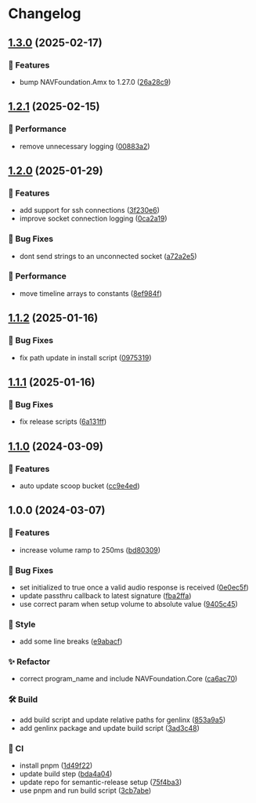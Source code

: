 # Changelog

## [1.3.0](https://github.com/Norgate-AV/NAVDatabase.Amx.ExtronSSP/compare/v1.2.1...v1.3.0) (2025-02-17)

### 🌟 Features

- bump NAVFoundation.Amx to 1.27.0 ([26a28c9](https://github.com/Norgate-AV/NAVDatabase.Amx.ExtronSSP/commit/26a28c9774a91923b16e31df93ad1b6963cc4de2))

## [1.2.1](https://github.com/Norgate-AV/NAVDatabase.Amx.ExtronSSP/compare/v1.2.0...v1.2.1) (2025-02-15)

### 🚀 Performance

- remove unnecessary logging ([00883a2](https://github.com/Norgate-AV/NAVDatabase.Amx.ExtronSSP/commit/00883a23b4920114afeedc2b51556db4ce0c6f45))

## [1.2.0](https://github.com/Norgate-AV/NAVDatabase.Amx.ExtronSSP/compare/v1.1.2...v1.2.0) (2025-01-29)

### 🌟 Features

- add support for ssh connections ([3f230e6](https://github.com/Norgate-AV/NAVDatabase.Amx.ExtronSSP/commit/3f230e63164028ee059fc839b56ba64166f2adb9))
- improve socket connection logging ([0ca2a19](https://github.com/Norgate-AV/NAVDatabase.Amx.ExtronSSP/commit/0ca2a196da22538f75ebfe64a2069af310a66e10))

### 🐛 Bug Fixes

- dont send strings to an unconnected socket ([a72a2e5](https://github.com/Norgate-AV/NAVDatabase.Amx.ExtronSSP/commit/a72a2e5d72e97c0ca0ba6b79685bfea7bb5a1596))

### 🚀 Performance

- move timeline arrays to constants ([8ef984f](https://github.com/Norgate-AV/NAVDatabase.Amx.ExtronSSP/commit/8ef984fd8ee25013d28be33bf632bfc8d6089f3a))

## [1.1.2](https://github.com/Norgate-AV/NAVDatabase.Amx.ExtronSSP/compare/v1.1.1...v1.1.2) (2025-01-16)

### 🐛 Bug Fixes

- fix path update in install script ([0975319](https://github.com/Norgate-AV/NAVDatabase.Amx.ExtronSSP/commit/0975319295450e9fb68db8881bddac326e723a08))

## [1.1.1](https://github.com/Norgate-AV/NAVDatabase.Amx.ExtronSSP/compare/v1.1.0...v1.1.1) (2025-01-16)

### 🐛 Bug Fixes

- fix release scripts ([6a131ff](https://github.com/Norgate-AV/NAVDatabase.Amx.ExtronSSP/commit/6a131ffc88ffbf4dc09f4860114d05f684059344))

## [1.1.0](https://github.com/Norgate-AV/NAVDatabase.Amx.ExtronSSP/compare/v1.0.0...v1.1.0) (2024-03-09)

### 🌟 Features

- auto update scoop bucket ([cc9e4ed](https://github.com/Norgate-AV/NAVDatabase.Amx.ExtronSSP/commit/cc9e4ed7ff2f489aaddc07a4fcd43cbfaf897ec3))

## 1.0.0 (2024-03-07)

### 🌟 Features

- increase volume ramp to 250ms ([bd80309](https://github.com/Norgate-AV/NAVDatabase.Amx.ExtronSSP/commit/bd803092688613234a828e07935b6f1a2cb564ef))

### 🐛 Bug Fixes

- set initialized to true once a valid audio response is received ([0e0ec5f](https://github.com/Norgate-AV/NAVDatabase.Amx.ExtronSSP/commit/0e0ec5f72e5b8af9518fe68b567772c709d047ed))
- update passthru callback to latest signature ([fba2ffa](https://github.com/Norgate-AV/NAVDatabase.Amx.ExtronSSP/commit/fba2ffa9fd9160675d2597e9d3fee2318b71ee0f))
- use correct param when setup volume to absolute value ([9405c45](https://github.com/Norgate-AV/NAVDatabase.Amx.ExtronSSP/commit/9405c454f98cad07a361fcc201195cc6d73a015e))

### 💅 Style

- add some line breaks ([e9abacf](https://github.com/Norgate-AV/NAVDatabase.Amx.ExtronSSP/commit/e9abacf89478c19a0417eb6b51e1b8ce1df69ddf))

### ✨ Refactor

- correct program_name and include NAVFoundation.Core ([ca6ac70](https://github.com/Norgate-AV/NAVDatabase.Amx.ExtronSSP/commit/ca6ac70d8259e5945b877c71a281dab4c0930a50))

### 🛠️ Build

- add build script and update relative paths for genlinx ([853a9a5](https://github.com/Norgate-AV/NAVDatabase.Amx.ExtronSSP/commit/853a9a5fad58610a54a0ff22d25008d9688953b9))
- add genlinx package and update build script ([3ad3c48](https://github.com/Norgate-AV/NAVDatabase.Amx.ExtronSSP/commit/3ad3c481b602cafb0544454ffd9eb1c3af02746f))

### 🤖 CI

- install pnpm ([1d49f22](https://github.com/Norgate-AV/NAVDatabase.Amx.ExtronSSP/commit/1d49f2278ef2452086ed5d2d69c7371f22075779))
- update build step ([bda4a04](https://github.com/Norgate-AV/NAVDatabase.Amx.ExtronSSP/commit/bda4a049e7ea8bc75fdd4839570bfecb021879c3))
- update repo for semantic-release setup ([75f4ba3](https://github.com/Norgate-AV/NAVDatabase.Amx.ExtronSSP/commit/75f4ba362ea7fd1448273482e04c6d924cb53418))
- use pnpm and run build script ([3cb7abe](https://github.com/Norgate-AV/NAVDatabase.Amx.ExtronSSP/commit/3cb7abe606963d05866229a115f9854646c47689))
